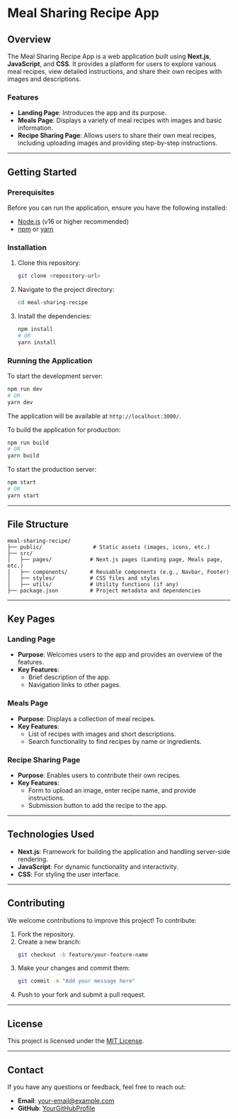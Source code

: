 # Meal Sharing Recipe App

## Overview

The Meal Sharing Recipe App is a web application built using **Next.js**, **JavaScript**, and **CSS**. It provides a platform for users to explore various meal recipes, view detailed instructions, and share their own recipes with images and descriptions.

### Features

- **Landing Page**: Introduces the app and its purpose.
- **Meals Page**: Displays a variety of meal recipes with images and basic information.
- **Recipe Sharing Page**: Allows users to share their own meal recipes, including uploading images and providing step-by-step instructions.

---

## Getting Started

### Prerequisites

Before you can run the application, ensure you have the following installed:

- [Node.js](https://nodejs.org/) (v16 or higher recommended)
- [npm](https://www.npmjs.com/) or [yarn](https://yarnpkg.com/)

### Installation

1. Clone this repository:
   ```bash
   git clone <repository-url>
   ```
2. Navigate to the project directory:
   ```bash
   cd meal-sharing-recipe
   ```
3. Install the dependencies:
   ```bash
   npm install
   # OR
   yarn install
   ```

### Running the Application

To start the development server:

```bash
npm run dev
# OR
yarn dev
```

The application will be available at `http://localhost:3000/`.

To build the application for production:

```bash
npm run build
# OR
yarn build
```

To start the production server:

```bash
npm start
# OR
yarn start
```

---

## File Structure

```
meal-sharing-recipe/
├── public/                # Static assets (images, icons, etc.)
├── src/
│   ├── pages/            # Next.js pages (Landing page, Meals page, etc.)
│   ├── components/       # Reusable components (e.g., Navbar, Footer)
│   ├── styles/           # CSS files and styles
│   ├── utils/            # Utility functions (if any)
├── package.json          # Project metadata and dependencies
```

---

## Key Pages

### Landing Page

- **Purpose**: Welcomes users to the app and provides an overview of the features.
- **Key Features**:
  - Brief description of the app.
  - Navigation links to other pages.

### Meals Page

- **Purpose**: Displays a collection of meal recipes.
- **Key Features**:
  - List of recipes with images and short descriptions.
  - Search functionality to find recipes by name or ingredients.

### Recipe Sharing Page

- **Purpose**: Enables users to contribute their own recipes.
- **Key Features**:
  - Form to upload an image, enter recipe name, and provide instructions.
  - Submission button to add the recipe to the app.

---

## Technologies Used

- **Next.js**: Framework for building the application and handling server-side rendering.
- **JavaScript**: For dynamic functionality and interactivity.
- **CSS**: For styling the user interface.

---

## Contributing

We welcome contributions to improve this project! To contribute:

1. Fork the repository.
2. Create a new branch:
   ```bash
   git checkout -b feature/your-feature-name
   ```
3. Make your changes and commit them:
   ```bash
   git commit -m "Add your message here"
   ```
4. Push to your fork and submit a pull request.

---

## License

This project is licensed under the [MIT License](LICENSE).

---

## Contact

If you have any questions or feedback, feel free to reach out:

- **Email**: your-email@example.com
- **GitHub**: [YourGitHubProfile](https://github.com/YourGitHubProfile)
